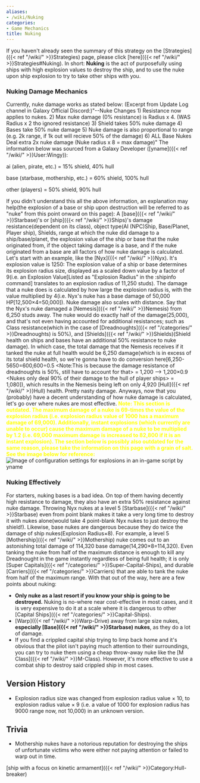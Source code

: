 ```yaml
---
aliases:
- /wiki/Nuking
categories:
- Game Mechanics
title: Nuking
---
```


If you haven't already seen the summary of this strategy on the [Strategies]({{< ref "/wiki/" >}}Strategies) page, please click [here]({{< ref "/wiki/" >}}Strategies#Nuking). In short: **Nuking** is the act of purposefully using ships with high explosion values to destroy the ship, and to use the nuke upon ship explosion to try to take other ships with you.

### Nuking Damage Mechanics 

Currently, nuke damage works as stated below: (Excerpt from Update Log channel in Galaxy Official Discord:)"--Nuke Changes 1) Resistance now applies to nukes. 2) Max nuke damage (0% resistance) is Radius x 4. (WAS Radius x 2 tho ignored resistance) 3) Shield takes 50% nuke damage 4) Bases take 50% nuke damage 5) Nuke damage is also proportional to range (e.g. 2k range, if 1k out will recieve 50% of the damage) 6) ALL Base Nukes Deal extra 2x nuke damage (Nuke radius x 8 = max damage)" The information below was sourced from a Galaxy Developer ([yname]({{< ref "/wiki/" >}}User:Wingy)):

ai (alien, pirate, etc.) = 15% shield, 40% hull

base (starbase, mothership, etc.) = 60% shield, 100% hull

other (players) = 50% shield, 90% hull

If you didn't understand this all the above information, an explanation may help(the explosion of a base or ship upon destruction will be referred to as "nuke" from this point onward on this page): A [base]({{< ref "/wiki/" >}}Starbase)'s or [ship]({{< ref "/wiki/" >}}Ships)'s damage resistance(dependent on its class), object type(AI (NPC)Ship, Base/Planet, Player ship), Shields, range at which the nuke did damage to a ship/base/planet, the explosion value of the ship or base that the nuke originated from, if the object taking damage is a base, and if the nuke originated from a base are all factors of how nuke damage is calculated. Let's start with an example, like the [Nyx]({{< ref "/wiki/" >}}Nyx). It's explosion value is 1250: The explosion value of a ship or base determines its explosion radius size, displayed as a scaled down value by a factor of 9(i.e. an Explosion Value[Listed as "Explosion Radius" in the :shipinfo command] translates to an explosion radius of 11,250 studs). The damage that a nuke does is calculated by how large the explosion radius is, with the value multiplied by 4(i.e. Nyx's nuke has a base damage of 50,000 HP[12,500×4=50,000]). Nuke damage also scales with distance. Say that the Nyx's nuke damaged a [Nemesis]({{< ref "/wiki/" >}}Nemesis) from 6,250 studs away. The nuke would do exactly half of the damage(25,000), and that's not even having accounted for additional resistances; such as Class resistance(which in the case of [Dreadnoughts]({{< ref "/categories/" >}}Dreadnoughts) is 50%), and [Shields]({{< ref "/wiki/" >}}Shields)(Shield health on ships and bases have an additional 50% resistance to nuke damage). In which case, the total damage that the Nemesis receives if it tanked the nuke at full health would be 6,250 damage(which is in excess of its total shield health, so we're gonna have to do conversion here[6,250-5650=600,600÷0.5 <Note:This is because the damage resistance of dreadnoughts is 50%, still have to account for that> = 1,200 --> 1,200×0.9 <Nukes only deal 90% of their damage to the hull of player ships> = 1,080]), which results in the Nemesis being left on only 4,920 [Hull]({{< ref "/wiki/" >}}Hull) health. Pretty nasty damage. Anyways, now that you (probably) have a decent understanding of how nuke damage is calculated, let's go over where nukes are most effective. <span style="color:yellow">**Note: This section is outdated. The maximum damage of a nuke is 69-times the value of the explosion radius (i.e. explosion radius value of 1000 has a maximum damage of 69,000). Additionally, instant explosions (which currently are unable to occur) cause the maximum damage of a nuke to be multiplied by 1.2 (i.e. 69,000 maximum damage is increased to 82,800 if it is an instant explosion). The section below is possibly also outdated for the same reason, please take the information on this page with a grain of salt. See the image below for reference:**</span> ![Image of
configuration settings for explosions in an in-game script by
yname](NukeDmgConfig.png "Image of configuration settings for explosions in an in-game script by yname")

### Nuking Effectively 

For starters, nuking bases is a bad idea. On top of them having decently high resistance to damage, they also have an extra 50% resistance against nuke damage. Throwing Nyx nukes at a level 5 [Starbase]({{< ref "/wiki/" >}}Starbase) even from point blank makes it take a very long time to destroy it with nukes alone(would take 4 point-blank Nyx nukes to just destroy the shield!). Likewise, base nukes are dangerous because they do twice the damage of ship nukes(Explosion Radius×8). For example, a level 5 [Mothership]({{< ref "/wiki/" >}}Mothership) nuke comes out to an astonishing total damage of 114,320 base damage(14,290×8=114,320). Even tanking the nuke from half of the maximum distance is enough to kill any Dreadnought in the game instantly regardless of being full health; it is only [Super Capitals]({{< ref "/categories/" >}}Super-Capital-Ships), and durable [Carriers]({{< ref "/categories/" >}}Carriers) that are able to tank the nuke from half of the maximum range. With that out of the way, here are a few points about nuking:

- **Only nuke as a last resort if you know your ship is going to be destroyed.** Nuking is no-where near cost-effective in most cases, and it is very expensive to do it at a scale where it is dangerous to other [Capital Ships]({{< ref "/categories/" >}}Capital-Ships).
- [Warp]({{< ref "/wiki/" >}}Warp-Drive) away from large size nukes, **especially [Base]({{< ref "/wiki/" >}}Starbase) nukes**, as they do a lot of damage.
- If you find a crippled capital ship trying to limp back home and it's obvious that the pilot isn't paying much attention to their surroundings, you can try to nuke them using a cheap throw-away nuke like the [M Class]({{< ref "/wiki/" >}}M-Class). However, it's more effective to use a combat ship to destroy said crippled ship in most cases.

## Version History 

- Explosion radius size was changed from explosion radius value × 10, to explosion radius value × 9 (i.e. a value of 1000 for explosion radius has 9000 range now, not 10,000) in an unknown version.

## Trivia

- Mothership nukes have a notorious reputation for destroying the ships of unfortunate victims who were either not paying attention or failed to warp out in time.

[ship with a focus on kinetic armament]({{< ref "/wiki/" >}}Category:Hull-breaker)